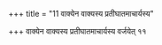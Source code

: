 +++
title = "11 वाक्येन वाक्यस्य प्रतीघातमाचार्यस्य"

+++
वाक्येन वाक्यस्य प्रतीघातमाचार्यस्य वर्जयेत् ११